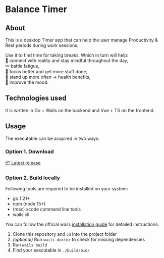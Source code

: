 # Balance Timer

## About

This is a desktop Timer app that can help the user manage Productivity & Rest periods during work sessions.

Use it to find time for taking breaks. Which in turn will help:  
🧘 connect with reality and stay mindful throughout the day,  
💤 battle fatigue,  
🧠 focus better and get more stuff done,  
🌱 stand up more often -> health benefits,  
🙂 improve the mood.  

## Technologies used

It is written in Go + Wails on the backend and Vue + TS on the frontend.

## Usage

The executable can be acquired in two ways:

### Option 1. Download

[📦 Latest release](https://github.com/gVguy/balance-timer/releases/)

### Option 2. Build locally

Following tools are required to be installed on your system:
- go 1.21+
- npm (node 15+)
- (mac) xcode command line tools
- wails cli

You can follow the official wails [installation guide](https://wails.io/docs/gettingstarted/installation) for detailed instructions.

1. Clone this repository and `cd` into the project folder
2. *(optional)* Run `wails doctor` to check for missing dependencies
3. Run `wails build`
4. Find your executable in `./build/bin/`
